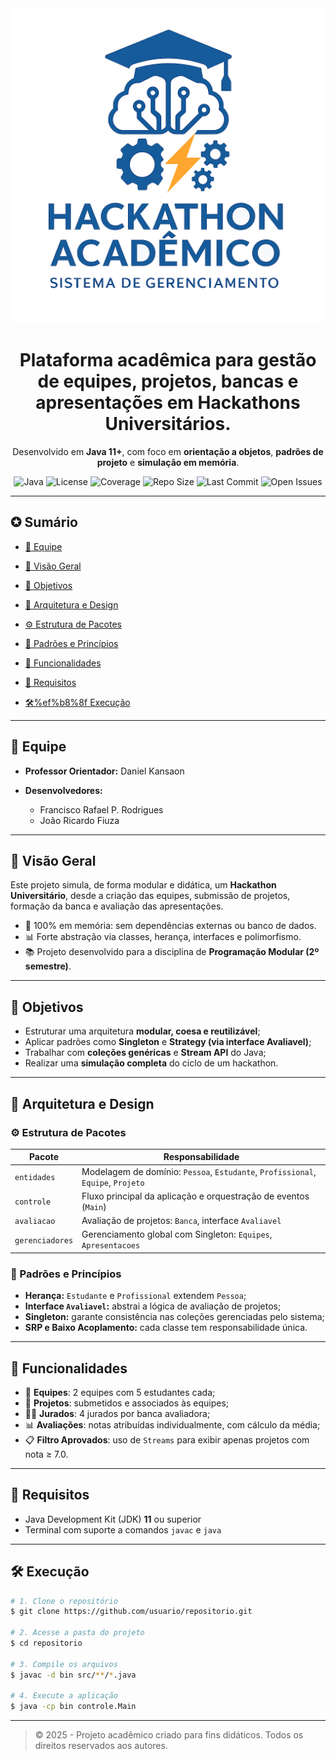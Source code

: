 <div align="center">
  <img src="docs/assets/imagens/ChatGPT Image 14 de jun. de 2025, 15_14_53.png" alt="Diagrama UML do Sistema" width="800"/>
</div>

<div align="center">

# **Plataforma acadêmica para gestão de equipes, projetos, bancas e apresentações em Hackathons Universitários.**
Desenvolvido em **Java 11+**, com foco em **orientação a objetos**, **padrões de projeto** e **simulação em memória**.

</div>

<div align="center">

![Java](https://img.shields.io/badge/Java-11%2B-blue.svg)
![License](https://img.shields.io/badge/license-MIT-green.svg)
![Coverage](https://img.shields.io/codecov/c/github/usuario/repositorio?color=brightgreen)
![Repo Size](https://img.shields.io/github/repo-size/usuario/repositorio)
![Last Commit](https://img.shields.io/github/last-commit/usuario/repositorio)
![Open Issues](https://img.shields.io/github/issues/usuario/repositorio)

</div>

---

## ✪ Sumário

* [👥 Equipe](#-equipe)
* [📘 Visão Geral](#-visão-geral)
* [🎯 Objetivos](#-objetivos)
* [🧱 Arquitetura e Design](#-arquitetura-e-design)

* [⚙️ Estrutura de Pacotes](#%EF%B8%8F-estrutura-de-pacotes)
* [🧹 Padrões e Princípios](#-padrões-e-princ%C3%ADpios)
* [🚀 Funcionalidades](#-funcionalidades)
* [🧪 Requisitos](#-requisitos)
* [🛠%ef%b8%8f Execução](#%EF%B8%8F-execu%C3%A7%C3%A3o)

---

## 👥 Equipe

* **Professor Orientador:** Daniel Kansaon
* **Desenvolvedores:**

  * Francisco Rafael P. Rodrigues
  * João Ricardo Fiuza

---

## 📘 Visão Geral

Este projeto simula, de forma modular e didática, um **Hackathon Universitário**, desde a criação das equipes, submissão de projetos, formação da banca e avaliação das apresentações.

* 🔄 100% em memória: sem dependências externas ou banco de dados.
* 📊 Forte abstração via classes, herança, interfaces e polimorfismo.
* 📚 Projeto desenvolvido para a disciplina de **Programação Modular (2º semestre)**.

---

## 🎯 Objetivos

* Estruturar uma arquitetura **modular, coesa e reutilizável**;
* Aplicar padrões como **Singleton** e **Strategy (via interface Avaliavel)**;
* Trabalhar com **coleções genéricas** e **Stream API** do Java;
* Realizar uma **simulação completa** do ciclo de um hackathon.

---

## 🧱 Arquitetura e Design

### ⚙️ Estrutura de Pacotes

| Pacote          | Responsabilidade                                                                 |
| --------------- | -------------------------------------------------------------------------------- |
| `entidades`     | Modelagem de domínio: `Pessoa`, `Estudante`, `Profissional`, `Equipe`, `Projeto` |
| `controle`      | Fluxo principal da aplicação e orquestração de eventos (`Main`)                  |
| `avaliacao`     | Avaliação de projetos: `Banca`, interface `Avaliavel`                            |
| `gerenciadores` | Gerenciamento global com Singleton: `Equipes`, `Apresentacoes`                   |

### 🧹 Padrões e Princípios

* **Herança:** `Estudante` e `Profissional` extendem `Pessoa`;
* **Interface `Avaliavel`:** abstrai a lógica de avaliação de projetos;
* **Singleton:** garante consistência nas coleções gerenciadas pelo sistema;
* **SRP e Baixo Acoplamento:** cada classe tem responsabilidade única.

---

## 🚀 Funcionalidades

* 👥 **Equipes**: 2 equipes com 5 estudantes cada;
* 📂 **Projetos**: submetidos e associados às equipes;
* 🧑‍⚖️ **Jurados**: 4 jurados por banca avaliadora;
* 📊 **Avaliações**: notas atribuídas individualmente, com cálculo da média;
* 📋 **Filtro Aprovados**: uso de `Streams` para exibir apenas projetos com nota ≥ 7.0.

---

## 🧪 Requisitos

* Java Development Kit (JDK) **11** ou superior
* Terminal com suporte a comandos `javac` e `java`

---

## 🛠️ Execução

```bash
# 1. Clone o repositório
$ git clone https://github.com/usuario/repositorio.git

# 2. Acesse a pasta do projeto
$ cd repositorio

# 3. Compile os arquivos
$ javac -d bin src/**/*.java

# 4. Execute a aplicação
$ java -cp bin controle.Main
```

---

> © 2025 - Projeto acadêmico criado para fins didáticos. Todos os direitos reservados aos autores.
